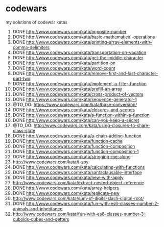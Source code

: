 # codewars
my solutions of codewar katas

 01. DONE http://www.codewars.com/kata/opposite-number
 02. DONE http://www.codewars.com/kata/basic-mathematical-operations
 03. DONE http://www.codewars.com/kata/printing-array-elements-with-comma-delimiters
 04. DONE http://www.codewars.com/kata/transportation-on-vacation
 05. DONE http://www.codewars.com/kata/get-the-middle-character
 06. DONE http://www.codewars.com/kata/partition-on
 07. DONE http://www.codewars.com/kata/word-count
 08. DONE http://www.codewars.com/kata/remove-first-and-last-character-part-two
 09. DONE http://www.codewars.com/kata/implement-a-filter-function
 10. DONE http://www.codewars.com/kata/prefill-an-array
 11. DONE http://www.codewars.com/kata/cross-product-of-vectors
 12. DONE http://www.codewars.com/kata/sequence-generator-1
 13. @TO_DO: https://www.codewars.com/kata/base-conversion/
 14. DONE http://www.codewars.com/kata/closures-and-scopes
 15. DONE http://www.codewars.com/kata/a-function-within-a-function
 16. DONE http://www.codewars.com/kata/can-you-keep-a-secret
 17. @TO_DO: http://www.codewars.com/kata/using-closures-to-share-class-state
 18. DONE http://www.codewars.com/kata/a-chain-adding-function
 19. DONE http://www.codewars.com/kata/function-cache
 20. DONE http://www.codewars.com/kata/function-composition
 21. DONE http://www.codewars.com/kata/function-composition-1
 22. DONE http://www.codewars.com/kata/stringing-me-along
 23. http://www.codewars.com/kata/i-spy
 24. DONE http://www.codewars.com/kata/calculating-with-functions
 25. DONE http://www.codewars.com/kata/santaclausable-interface
 26. DONE http://www.codewars.com/kata/new-with-apply
 27. http://www.codewars.com/kata/extract-nested-object-reference
 28. DONE http://www.codewars.com/kata/array-helpers
 29. DONE http://www.codewars.com/kata/replicate-new
 30. http://www.codewars.com/kata/sum-of-digits-slash-digital-root/
 31. DONE http://www.codewars.com/kata/fun-with-es6-classes-number-2-animals-and-inheritance
 32. http://www.codewars.com/kata/fun-with-es6-classes-number-3-cuboids-cubes-and-getters